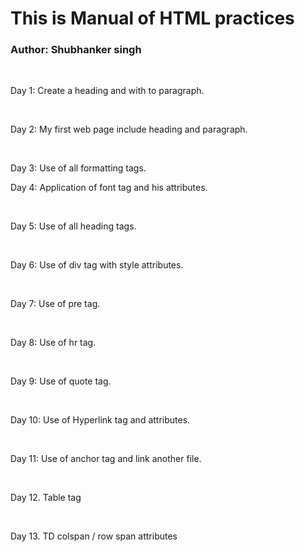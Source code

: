 # This is Manual of HTML practices
<h3>Author: Shubhanker singh</h2>
<br>
<p>Day 1: Create a heading and with to paragraph.</p>
<br>
<p>Day 2: My first web page include heading and paragraph.</p>
<br>
<p>Day 3: Use of all formatting tags.
<br>
<p>Day 4: Application of font tag and his attributes.</p>
<br>
<p>Day 5: Use of all heading tags.</p>
<br>
<p>Day 6: Use of div tag with style attributes.</p>
<br>
<p>Day 7: Use of pre tag.</p>
<br>
<p>Day 8: Use of hr tag.</p>
<br>
<p>Day 9: Use of quote tag.</p>
<br>
<p>Day 10: Use of Hyperlink tag and attributes.</p>
<br>
<p>Day 11: Use of anchor tag and link another file.</p>
<br>
<p>Day 12. Table tag</p>
<br>
<p>Day 13. TD colspan / row span attributes</p>
<br>



